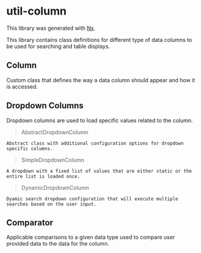 # util-column

This library was generated with [Nx](https://nx.dev).

This library contains class definitions for different type of data columns to be used for searching and table displays.

## Column

Custom class that defines the way a data column should appear and how it is accessed.

## Dropdown Columns

Dropdown columns are used to load specific values related to the column.

> AbstractDropdownColumn

    Abstract class with additional configuration options for dropdown specific columns.

> SimpleDropdownColumn

    A dropdown with a fixed list of values that are either static or the entire list is loaded once.

> DynamicDropdownColumn

    Dyamic search dropdown configuration that will execute multiple searches based on the user input.

## Comparator

Applicable comparisons to a given data type used to compare user provided data to the data for the column.

